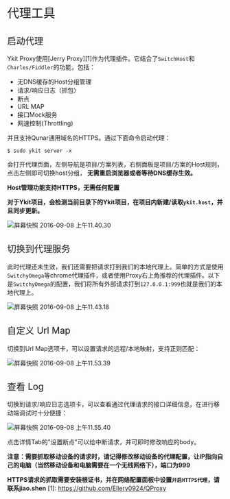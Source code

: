 <h1 style="font-weight: normal"> 代理工具 </h1>

<h2 style="font-weight: normal"> 启动代理 </h2>

Ykit Proxy使用[Jerry Proxy][1]作为代理插件。它结合了`SwitchHost`和`Charles/Fiddler`的功能，包括：

- 无DNS缓存的Host分组管理
- 请求/响应日志（抓包）
- 断点
- URL MAP
- 接口Mock服务
- 网速控制(Throttling)

并且支持Qunar通用域名的HTTPS。通过下面命令启动代理：

```
$ sudo ykit server -x
```

会打开代理页面，左侧导航是项目/方案列表，右侧面板是项目/方案的Host规则，点击左侧即可切换host分组，
**无需重启浏览器或者等待DNS缓存生效。**

**Host管理功能支持HTTPS，无需任何配置**

**对于Ykit项目，会检测当前目录下的Ykit项目，在项目内新建/读取`ykit.host`，并且同步更新。**

![屏幕快照 2016-09-08 上午11.40.30](http://gitlab.corp.qunar.com/uploads/mfe/ykit/392730b24f/%E5%B1%8F%E5%B9%95%E5%BF%AB%E7%85%A7_2016-09-08_%E4%B8%8A%E5%8D%8811.40.30.png)

<h2 style="font-weight: normal"> 切换到代理服务 </h2>

此时代理还未生效，我们还需要把请求打到我们的本地代理上。简单的方式是使用`SwitchyOmega`等chrome代理插件，或者使用Proxy右上角推荐的代理插件。以下是`SwitchyOmega`的配置，我们将所有外部请求打到`127.0.0.1:999`也就是我们的本地代理上。

![屏幕快照 2016-09-08 上午11.43.18](http://gitlab.corp.qunar.com/uploads/mfe/ykit/370cfe24b5/%E5%B1%8F%E5%B9%95%E5%BF%AB%E7%85%A7_2016-09-08_%E4%B8%8A%E5%8D%8811.43.18.png)

<h2 style="font-weight: normal"> 自定义 Url Map </h2>

切换到Url Map选项卡，可以设置请求的远程/本地映射，支持正则匹配：

![屏幕快照 2016-09-08 上午11.53.39](http://gitlab.corp.qunar.com/uploads/mfe/ykit/c1f92f0479/%E5%B1%8F%E5%B9%95%E5%BF%AB%E7%85%A7_2016-09-08_%E4%B8%8A%E5%8D%8811.53.39.png)

<h2 style="font-weight: normal"> 查看 Log </h2>

切换到请求/响应日志选项卡，可以查看通过代理请求的接口详细信息，在进行移动端调试时十分便捷：

![屏幕快照 2016-09-08 上午11.55.40](http://gitlab.corp.qunar.com/uploads/mfe/ykit/68d3467c6c/%E5%B1%8F%E5%B9%95%E5%BF%AB%E7%85%A7_2016-09-08_%E4%B8%8A%E5%8D%8811.55.40.png)

点击详情Tab的"设置断点"可以给中断请求，并可即时修改响应的body。

**注意：需要抓取移动设备的请求时，请记得修改移动设备的代理配置，让IP指向自己的电脑（当然移动设备和电脑需要在一个无线网络下），端口为999**

**HTTPS请求的抓取需要安装根证书，并在网络配置面板中设置`开启HTTPS代理`，请联系jiao.shen**
[1]: https://github.com/Ellery0924/QProxy
